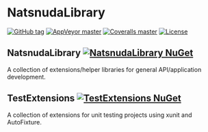 # NatsnudaLibrary
[![GitHub tag][GitHubTagImage]][GitHubTagUrl]
[![AppVeyor master][AppVeyorImage]][AppVeyorUrl]
[![Coveralls master][CoverallsImage]][CoverallsUrl]
[![License][LicenceImage]][LicenceUrl]

## NatsnudaLibrary [![NatsnudaLibrary NuGet][NatsnudaLibraryNuGetImage]][NatsnudaLibraryNuGetUrl]
A collection of extensions/helper libraries for general API/application development.

## TestExtensions [![TestExtensions NuGet][TestExtensionsNuGetImage]][TestExtensionsNuGetUrl]
A collection of extensions for unit testing projects using xunit and AutoFixture.

[GitHubTagImage]: https://img.shields.io/github/tag/natsnudasoft/NatsnudaLibrary.svg?maxAge=300&style=flat-square
[GitHubTagUrl]: https://github.com/natsnudasoft/NatsnudaLibrary
[AppVeyorImage]: https://img.shields.io/appveyor/ci/natsnudasoft/NatsnudaLibrary/master.svg?maxAge=300&style=flat-square
[AppVeyorUrl]:  https://ci.appveyor.com/project/natsnudasoft/NatsnudaLibrary/branch/master
[CoverallsImage]: https://img.shields.io/coveralls/natsnudasoft/NatsnudaLibrary/master.svg?maxAge=300&style=flat-square
[CoverallsUrl]: https://coveralls.io/github/natsnudasoft/NatsnudaLibrary?branch=master
[NatsnudaLibraryNuGetImage]: https://img.shields.io/nuget/v/NatsnudaLibrary.svg?style=flat-square
[NatsnudaLibraryNuGetUrl]: https://www.nuget.org/packages/NatsnudaLibrary
[TestExtensionsNuGetImage]: https://img.shields.io/nuget/v/NatsnudaLibrary.TestExtensions.svg?style=flat-square
[TestExtensionsNuGetUrl]: https://www.nuget.org/packages/NatsnudaLibrary.TestExtensions
[LicenceImage]: https://img.shields.io/github/license/natsnudasoft/NatsnudaLibrary.svg?maxAge=2592000&style=flat-square
[LicenceUrl]: http://www.apache.org/licenses/LICENSE-2.0
